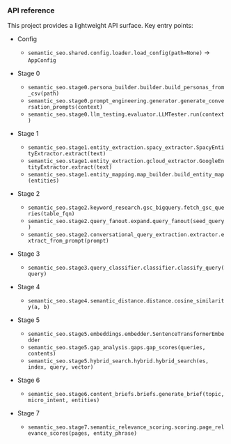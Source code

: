 ### API reference

This project provides a lightweight API surface. Key entry points:

- Config
  - `semantic_seo.shared.config.loader.load_config(path=None)` -> `AppConfig`

- Stage 0
  - `semantic_seo.stage0.persona_builder.builder.build_personas_from_csv(path)`
  - `semantic_seo.stage0.prompt_engineering.generator.generate_conversation_prompts(context)`
  - `semantic_seo.stage0.llm_testing.evaluator.LLMTester.run(context)`

- Stage 1
  - `semantic_seo.stage1.entity_extraction.spacy_extractor.SpacyEntityExtractor.extract(text)`
  - `semantic_seo.stage1.entity_extraction.gcloud_extractor.GoogleEntityExtractor.extract(text)`
  - `semantic_seo.stage1.entity_mapping.map_builder.build_entity_map(entities)`

- Stage 2
  - `semantic_seo.stage2.keyword_research.gsc_bigquery.fetch_gsc_queries(table_fqn)`
  - `semantic_seo.stage2.query_fanout.expand.query_fanout(seed_query)`
  - `semantic_seo.stage2.conversational_query_extraction.extractor.extract_from_prompt(prompt)`

- Stage 3
  - `semantic_seo.stage3.query_classifier.classifier.classify_query(query)`

- Stage 4
  - `semantic_seo.stage4.semantic_distance.distance.cosine_similarity(a, b)`

- Stage 5
  - `semantic_seo.stage5.embeddings.embedder.SentenceTransformerEmbedder`
  - `semantic_seo.stage5.gap_analysis.gaps.gap_scores(queries, contents)`
  - `semantic_seo.stage5.hybrid_search.hybrid.hybrid_search(es, index, query, vector)`

- Stage 6
  - `semantic_seo.stage6.content_briefs.briefs.generate_brief(topic, micro_intent, entities)`

- Stage 7
  - `semantic_seo.stage7.semantic_relevance_scoring.scoring.page_relevance_scores(pages, entity_phrase)`
